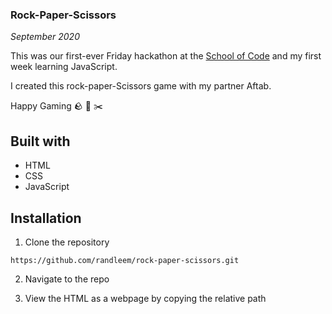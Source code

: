 ### Rock-Paper-Scissors

*September 2020*

This was our first-ever Friday hackathon at the [School of Code](https://www.schoolofcode.co.uk) and my first week learning JavaScript. 

I created this rock-paper-Scissors game with my partner Aftab.

Happy Gaming 🪨 🧻 ✂️

## Built with

- HTML
- CSS
- JavaScript

## Installation

1. Clone the repository

```
https://github.com/randleem/rock-paper-scissors.git
```

2. Navigate to the repo

3. View the HTML as a webpage by copying the relative path
